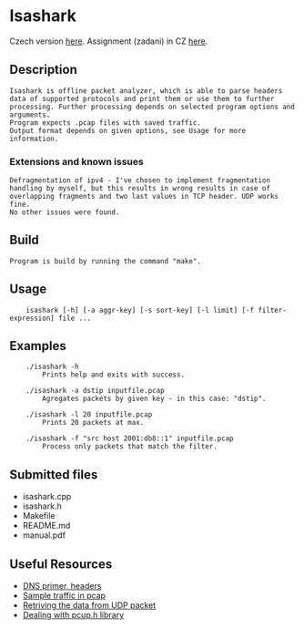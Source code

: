 # Isashark
Czech version [here](README_CZ.md).
Assignment (zadani) in CZ [here](Zadani.txt).

## Description
    Isashark is offline packet analyzer, which is able to parse headers data of supported protocols and print them or use them to further processing. Further processing depends on selected program options and arguments.
    Program expects .pcap files with saved traffic.
    Output format depends on given options, see Usage for more information.

### Extensions and known issues
    Defragmentation of ipv4 - I've chosen to implement fragmentation handling by myself, but this results in wrong results in case of overlapping fragments and two last values in TCP header. UDP works fine.
    No other issues were found.

## Build
    Program is build by running the command "make".

## Usage
```
    isashark [-h] [-a aggr-key] [-s sort-key] [-l limit] [-f filter-expression] file ...
```

## Examples
```
    ./isashark -h
        Prints help and exits with success.

    ./isashark -a dstip inputfile.pcap
        Agregates packets by given key - in this case: "dstip".

    ./isashark -l 20 inputfile.pcap
        Prints 20 packets at max.

    ./isashark -f "src host 2001:db8::1" inputfile.pcap
        Process only packets that match the filter.
```

## Submitted files
- isashark.cpp
- isashark.h
- Makefile
- README.md
- manual.pdf

## Useful Resources
- [DNS primer, headers](https://www2.cs.duke.edu/courses/fall16/compsci356/DNS/DNS-primer.pdf)
- [Sample traffic in pcap](https://wiki.wireshark.org/SampleCaptures)
- [Retriving the data from UDP packet](https://www.winpcap.org/pipermail/winpcap-users/2007-September/002104.html)
- [Dealing with pcup.h library](https://www.tcpdump.org/pcap.html)
